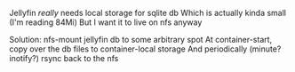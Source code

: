 Jellyfin *really* needs local storage for sqlite db
Which is actually kinda small (I'm reading 84Mi)
But I want it to live on nfs anyway

Solution: nfs-mount jellyfin db to some arbitrary spot
At container-start, copy over the db files to container-local storage
And periodically (minute? inotify?) rsync back to the nfs

